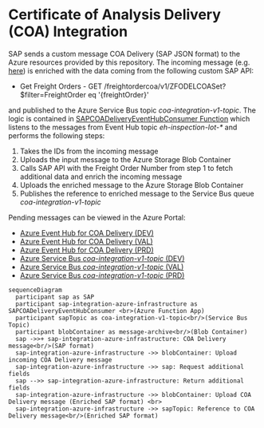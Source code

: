 # Certificate of Analysis Delivery (COA) Integration

SAP sends a custom message COA Delivery (SAP JSON format) to the Azure resources provided by this repository. The incoming message (e.g. [here](../function-app/test/resources/SAPCOADeliveryEventHubConsumer/input.json)) is enriched with the data coming from the following custom SAP API:

- Get Freight Orders - GET /freightordercoa/v1/ZFODELCOASet?$filter=FreightOrder eq '{freightOrder}'

and published to the Azure Service Bus topic _coa-integration-v1-topic_. The logic is contained in [SAPCOADeliveryEventHubConsumer Function](../function-app/src/functions/SAPCOADeliveryEventHubConsumer.ts) which listens to the messages from Event Hub topic _eh-inspection-lot-\*_ and performs the following steps:

1. Takes the IDs from the incoming message
2. Uploads the input message to the Azure Storage Blob Container
3. Calls SAP API with the Freight Order Number from step 1 to fetch additional data and enrich the incoming message
4. Uploads the enriched message to the Azure Storage Blob Container
5. Publishes the reference to enriched message to the Service Bus queue _coa-integration-v1-topic_

Pending messages can be viewed in the Azure Portal:

- [Azure Event Hub for COA Delivery (DEV)](https://portal.azure.com/#@wlgore.onmicrosoft.com/resource/subscriptions/e2fda199-cfde-4565-9bb3-08b676d05cc2/resourceGroups/rg-arb-8f9b03a7c50e787f9a6a332d6d10a85723251c54/providers/Microsoft.EventHub/namespaces/evhns-uudmmlrz377qq/eventhubs/eh-coa-delivery-uudmmlrz377qq/overview) 
- [Azure Event Hub for COA Delivery (VAL)](https://portal.azure.com/#@wlgore.onmicrosoft.com/resource/subscriptions/d5c0187e-4b27-48b7-8592-f28f897fed9c/resourceGroups/rg-arb-a915fcf60a914831589e4348f82b54b263257fe4/providers/Microsoft.EventHub/namespaces/evhns-3usitng2rgrns/eventhubs)
- [Azure Event Hub for COA Delivery (PRD)](https://portal.azure.com/#@wlgore.onmicrosoft.com/resource/subscriptions/dc554c52-a946-4663-993f-ad838cc62de9/resourceGroups/rg-arb-b36ffe2259e1a7c348a5bda1f0bbb74dcd56f270/providers/Microsoft.EventHub/namespaces/evhns-52qfhgssyyol6/eventhubs/eh-coa-delivery-52qfhgssyyol6/overview)
- [Azure Service Bus _coa-integration-v1-topic_ (DEV)](https://portal.azure.com/#@wlgore.onmicrosoft.com/resource/subscriptions/e2fda199-cfde-4565-9bb3-08b676d05cc2/resourceGroups/rg-arb-8f9b03a7c50e787f9a6a332d6d10a85723251c54/providers/Microsoft.ServiceBus/namespaces/sbn-uudmmlrz377qq/topics/coa-integration-v1-topic/explorer) 
- [Azure Service Bus _coa-integration-v1-topic_ (VAL)](https://portal.azure.com/#@wlgore.onmicrosoft.com/resource/subscriptions/d5c0187e-4b27-48b7-8592-f28f897fed9c/resourceGroups/rg-arb-a915fcf60a914831589e4348f82b54b263257fe4/providers/Microsoft.ServiceBus/namespaces/sbn-3usitng2rgrns/topics/coa-integration-v1-topic/explorer)
- [Azure Service Bus _coa-integration-v1-topic_ (PRD)](https://portal.azure.com/#@wlgore.onmicrosoft.com/resource/subscriptions/dc554c52-a946-4663-993f-ad838cc62de9/resourceGroups/rg-arb-b36ffe2259e1a7c348a5bda1f0bbb74dcd56f270/providers/Microsoft.ServiceBus/namespaces/sbn-52qfhgssyyol6/topics/coa-integration-v1-topic/explorer)

```mermaid
sequenceDiagram
  participant sap as SAP
  participant sap-integration-azure-infrastructure as SAPCOADeliveryEventHubConsumer <br>(Azure Function App)
  participant sapTopic as coa-integration-v1-topic<br/>(Service Bus Topic)
  participant blobContainer as message-archive<br/>(Blob Container)
  sap ->>+ sap-integration-azure-infrastructure: COA Delivery message<br/>(SAP format)
  sap-integration-azure-infrastructure ->> blobContainer: Upload incoming COA Delivery message
  sap-integration-azure-infrastructure ->> sap: Request additional fields
  sap -->> sap-integration-azure-infrastructure: Return additional fields
  sap-integration-azure-infrastructure ->> blobContainer: Upload COA Delivery message (Enriched SAP format) <br>
  sap-integration-azure-infrastructure ->> sapTopic: Reference to COA Delivery message<br/>(Enriched SAP format)
```

